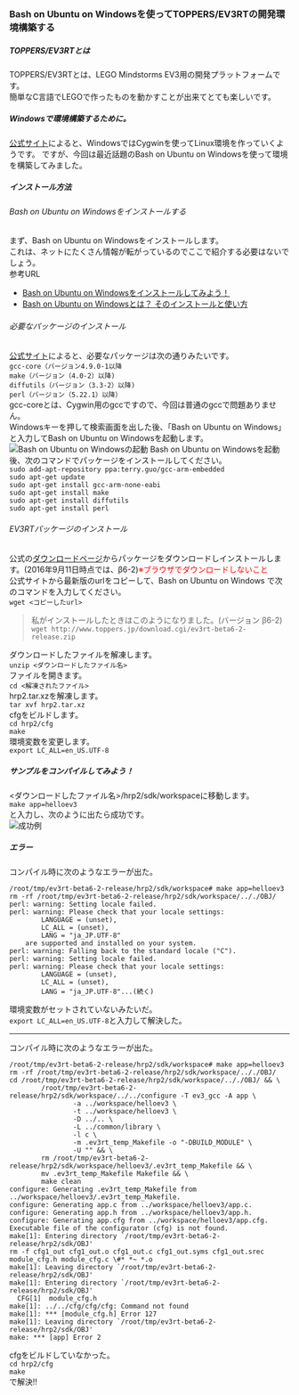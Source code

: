 ### Bash on Ubuntu on Windowsを使ってTOPPERS/EV3RTの開発環境構築する  
##### TOPPERS/EV3RTとは  
TOPPERS/EV3RTとは、LEGO Mindstorms EV3用の開発プラットフォームです。  
簡単なC言語でLEGOで作ったものを動かすことが出来てとても楽しいです。  
##### Windowsで環境構築するために。  
[公式サイト](http://dev.toppers.jp/trac_user/ev3pf/wiki/DevEnv)によると、WindowsではCygwinを使ってLinux環境を作っていくようです。
ですが、今回は最近話題のBash on Ubuntu on Windowsを使って環境を構築してみました。  
##### インストール方法
###### Bash on Ubuntu on Windowsをインストールする
まず、Bash on Ubuntu on Windowsをインストールします。  
これは、ネットにたくさん情報が転がっているのでここで紹介する必要はないでしょう。  
参考URL  
- [Bash on Ubuntu on Windowsをインストールしてみよう！](http://qiita.com/Aruneko/items/c79810b0b015bebf30bb)  
- [Bash on Ubuntu on Windowsとは？ そのインストールと使い方](http://www.buildinsider.net/enterprise/bashonwindows/01)  
###### 必要なパッケージのインストール  
[公式サイト](http://dev.toppers.jp/trac_user/ev3pf/wiki/DevEnvWin)によると、必要なパッケージは次の通りみたいです。  
`gcc-core（バージョン4.9.0-1以降 `  
`make（バージョン（4.0-2）以降)`  
`diffutils（バージョン（3.3-2）以降)`  
`perl（バージョン（5.22.1）以降）`  
gcc-coreとは、Cygwin用のgccですので、今回は普通のgccで問題ありません。  
Windowsキーを押して検索画面を出した後、「Bash on Ubuntu on Windows」と入力してBash on Ubuntu on Windowsを起動します。  
![Bash on Ubuntu on Windowsの起動](http://nononono.sakura.ne.jp/img/2016-09-11-01.jpg)
Bash on Ubuntu on Windowsを起動後、次のコマンドでパッケージをインストールしてください。  
`sudo add-apt-repository ppa:terry.guo/gcc-arm-embedded`  
`sudo apt-get update`  
`sudo apt-get install gcc-arm-none-eabi`  
`sudo apt-get install make`  
`sudo apt-get install diffutils`  
`sudo apt-get install perl`  
###### EV3RTパッケージのインストール  
公式の[ダウンロードページ](http://dev.toppers.jp/trac_user/ev3pf/wiki/Download)からパッケージをダウンロードしインストールします。(2016年9月11日時点では、β6-2)<Font color="red">※ブラウザでダウンロードしないこと</font>  
公式サイトから最新版のurlをコピーして、Bash on Ubuntu on Windows で次のコマンドを入力してください。  
`wget <コピーしたurl>`  
> 私がインストールしたときはこのようになりました。(バージョン β6-2)  
> `wget http://www.toppers.jp/download.cgi/ev3rt-beta6-2-release.zip`  

ダウンロードしたファイルを解凍します。  
`unzip <ダウンロードしたファイル名>`  
ファイルを開きます。  
`cd <解凍されたファイル>`  
hrp2.tar.xzを解凍します。  
`tar xvf hrp2.tar.xz`  
cfgをビルドします。  
`cd hrp2/cfg`  
`make`  
環境変数を変更します。  
`export LC_ALL=en_US.UTF-8`
  
##### サンプルをコンパイルしてみよう！
<ダウンロードしたファイル名\>/hrp2/sdk/workspaceに移動します。  
`make app=helloev3`  
と入力し、次のように出たら成功です。  
![成功例](http://nononono.sakura.ne.jp/img/2016-09-11-02.jpg)  
  
##### エラー  
コンパイル時に次のようなエラーが出た。  
```
/root/tmp/ev3rt-beta6-2-release/hrp2/sdk/workspace# make app=helloev3
rm -rf /root/tmp/ev3rt-beta6-2-release/hrp2/sdk/workspace/.././OBJ/
perl: warning: Setting locale failed.
perl: warning: Please check that your locale settings:
        LANGUAGE = (unset),
        LC_ALL = (unset),
        LANG = "ja_JP.UTF-8"
    are supported and installed on your system.
perl: warning: Falling back to the standard locale ("C").
perl: warning: Setting locale failed.
perl: warning: Please check that your locale settings:
        LANGUAGE = (unset),
        LC_ALL = (unset),
        LANG = "ja_JP.UTF-8"...(続く)
```
環境変数がセットされていないみたいだ。  
`export LC_ALL=en_US.UTF-8`と入力して解決した。  

---
コンパイル時に次のようなエラーが出た。
```
/root/tmp/ev3rt-beta6-2-release/hrp2/sdk/workspace# make app=helloev3
rm -rf /root/tmp/ev3rt-beta6-2-release/hrp2/sdk/workspace/.././OBJ/
cd /root/tmp/ev3rt-beta6-2-release/hrp2/sdk/workspace/.././OBJ/ && \
        /root/tmp/ev3rt-beta6-2-release/hrp2/sdk/workspace/../../configure -T ev3_gcc -A app \
                -a ../workspace/helloev3 \
                -t ../workspace/helloev3 \
                -D ../.. \
                -L ../common/library \
                -l c \
                -m .ev3rt_temp_Makefile -o "-DBUILD_MODULE" \
                -U "" && \
        rm /root/tmp/ev3rt-beta6-2-release/hrp2/sdk/workspace/helloev3/.ev3rt_temp_Makefile && \
        mv .ev3rt_temp_Makefile Makefile && \
        make clean
configure: Generating .ev3rt_temp_Makefile from ../workspace/helloev3/.ev3rt_temp_Makefile.
configure: Generating app.c from ../workspace/helloev3/app.c.
configure: Generating app.h from ../workspace/helloev3/app.h.
configure: Generating app.cfg from ../workspace/helloev3/app.cfg.
Executable file of the configurator (cfg) is not found.
make[1]: Entering directory `/root/tmp/ev3rt-beta6-2-release/hrp2/sdk/OBJ'
rm -f cfg1_out cfg1_out.o cfg1_out.c cfg1_out.syms cfg1_out.srec module_cfg.h module_cfg.c \#* *~ *.o
make[1]: Leaving directory `/root/tmp/ev3rt-beta6-2-release/hrp2/sdk/OBJ'
make[1]: Entering directory `/root/tmp/ev3rt-beta6-2-release/hrp2/sdk/OBJ'
  CFG[1]  module_cfg.h
make[1]: ../../cfg/cfg/cfg: Command not found
make[1]: *** [module_cfg.h] Error 127
make[1]: Leaving directory `/root/tmp/ev3rt-beta6-2-release/hrp2/sdk/OBJ'
make: *** [app] Error 2
```  

cfgをビルドしていなかった。  
`cd hrp2/cfg`  
`make`  
で解決!!  
